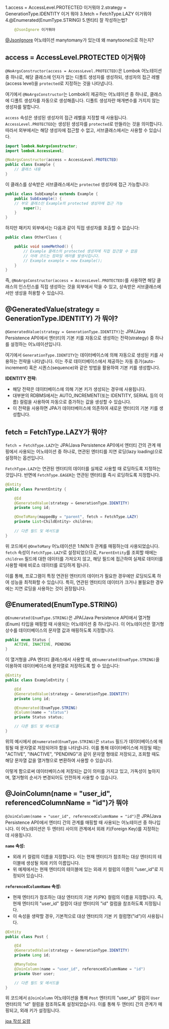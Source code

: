 1.access = AccessLevel.PROTECTED 이거뭐야
2.strategy = GenerationType.IDENTITY 이거 뭐야
3.fetch = FetchType.LAZY 이거뭐야
4.@Enumerated(EnumType.STRING)
5.엔티티 잘 작성하는법?
```java
	@JsonIgnore 이거뭐야
``` 
[@JsonIgnore](https://velog.io/@hth9876/JsonIgnorePropertiesignoreUnknown-true)
어노테이션 manytomany가 있는데 왜 manytoone으로 하는지?
## access = AccessLevel.PROTECTED 이거뭐야
`@NoArgsConstructor(access = AccessLevel.PROTECTED)`은 Lombok 어노테이션 중 하나로, 해당 클래스에 인자가 없는 디폴트 생성자를 생성하되, 생성자의 접근 레벨(access level)을 `protected`로 지정하는 것을 나타냅니다.

여기에서 `@NoArgsConstructor`는 Lombok이 제공하는 어노테이션 중 하나로, 클래스에 디폴트 생성자를 자동으로 생성해줍니다. 디폴트 생성자란 매개변수를 가지지 않는 생성자를 말합니다.

`access` 속성은 생성된 생성자의 접근 레벨을 지정할 때 사용됩니다. `AccessLevel.PROTECTED`는 생성된 생성자를 `protected`로 만들라는 것을 의미합니다. 따라서 외부에서는 해당 생성자에 접근할 수 없고, 서브클래스에서는 사용할 수 있습니다.
```java
import lombok.NoArgsConstructor;
import lombok.AccessLevel;

@NoArgsConstructor(access = AccessLevel.PROTECTED)
public class Example {
    // 클래스 내용
}

```

이 클래스를 상속받은 서브클래스에서는 `protected` 생성자에 접근 가능합니다:

```java
public class SubExample extends Example { 
	public SubExample() { 
	// 부모 클래스인 Example의 protected 생성자에 접근 가능 
		super(); 
	} 
}
```

하지만 패키지 외부에서는 다음과 같이 직접 생성자를 호출할 수 없습니다:

```java
public class OtherClass {

    public void someMethod() {
        // Example 클래스의 protected 생성자에 직접 접근할 수 없음
        // 아래 코드는 컴파일 에러를 발생시킵니다.
        // Example example = new Example();
    }
}
```
즉, `@NoArgsConstructor(access = AccessLevel.PROTECTED)`를 사용하면 해당 클래스의 인스턴스를 직접 생성하는 것을 외부에서 막을 수 있고, 상속받은 서브클래스에서만 생성을 허용할 수 있습니다.

## @GeneratedValue(strategy = GenerationType.IDENTITY) 가 뭐야?

`@GeneratedValue(strategy = GenerationType.IDENTITY)`는 JPA(Java Persistence API)에서 엔터티의 기본 키를 자동으로 생성하는 전략(strategy) 중 하나를 설정하는 어노테이션입니다.

여기에서 `GenerationType.IDENTITY`는 데이터베이스에 의해 자동으로 생성된 키를 사용하는 전략을 나타냅니다. 이는 주로 데이터베이스에서 제공하는 자동 증가(auto-increment) 혹은 시퀀스(sequence)와 같은 방법을 활용하여 기본 키를 생성합니다.

**IDENTITY 전략:**

- 해당 전략은 데이터베이스에 의해 기본 키가 생성되는 경우에 사용됩니다.
- 대부분의 RDBMS에서는 AUTO_INCREMENT(또는 IDENTITY, SERIAL 등의 이름) 컬럼을 사용하여 자동으로 증가하는 값을 생성할 수 있습니다.
- 이 전략을 사용하면 JPA가 데이터베이스에 의존하여 새로운 엔터티의 기본 키를 생성합니다.

## fetch = FetchType.LAZY가 뭐야?

`fetch = FetchType.LAZY`는 JPA(Java Persistence API)에서 엔터티 간의 관계 매핑에서 사용되는 어노테이션 중 하나로, 연관된 엔터티를 지연 로딩(lazy loading)으로 설정하는 옵션입니다.

`FetchType.LAZY`는 연관된 엔터티의 데이터를 실제로 사용할 때 로딩하도록 지정하는 것입니다. 반면에 `FetchType.EAGER`는 연관된 엔터티를 즉시 로딩하도록 지정합니다.

```java
@Entity
public class ParentEntity {

    @Id
    @GeneratedValue(strategy = GenerationType.IDENTITY)
    private Long id;

    @OneToMany(mappedBy = "parent", fetch = FetchType.LAZY)
    private List<ChildEntity> children;
    
    // 다른 필드 및 메서드들
}
```
위 코드에서 `@OneToMany` 어노테이션은 1:N(N:1) 관계를 매핑하는데 사용되었습니다. `fetch` 속성이 `FetchType.LAZY`로 설정되었으므로, `ParentEntity`를 조회할 때에는 `children` 필드에 대한 데이터를 가져오지 않고, 해당 필드에 접근하여 실제로 데이터를 사용할 때에 비로소 데이터를 로딩하게 됩니다.

이를 통해, 프로그램이 특정 연관된 엔터티의 데이터가 필요한 경우에만 로딩되도록 하여 성능을 최적화할 수 있습니다. 특히, 연관된 엔터티의 데이터가 크거나 불필요한 경우에는 지연 로딩을 사용하는 것이 권장됩니다.

## @Enumerated(EnumType.STRING)

`@Enumerated(EnumType.STRING)`은 JPA(Java Persistence API)에서 열거형(Enum) 타입을 매핑할 때 사용되는 어노테이션 중 하나입니다. 이 어노테이션은 열거형 상수를 데이터베이스의 문자열 값과 매핑하도록 지정합니다.

```java
public enum Status {
    ACTIVE, INACTIVE, PENDING
}
```
이 열거형을 JPA 엔터티 클래스에서 사용할 때, `@Enumerated(EnumType.STRING)`을 이용하여 데이터베이스에 문자열로 저장하도록 할 수 있습니다:

```java
@Entity
public class ExampleEntity {

    @Id
    @GeneratedValue(strategy = GenerationType.IDENTITY)
    private Long id;

    @Enumerated(EnumType.STRING)
    @Column(name = "status")
    private Status status;

    // 다른 필드 및 메서드들
}
```
위의 예시에서 `@Enumerated(EnumType.STRING)`은 `status` 필드가 데이터베이스에 매핑될 때 문자열로 저장되어야 함을 나타냅니다. 이를 통해 데이터베이스에 저장될 때는 "ACTIVE", "INACTIVE", "PENDING"과 같이 문자열 형태로 저장되고, 조회할 때도 해당 문자열 값을 열거형으로 변환하여 사용할 수 있습니다.

이렇게 함으로써 데이터베이스에 저장되는 값이 의미를 가지고 있고, 가독성이 높아지며, 열거형의 순서가 변경되어도 안전하게 사용할 수 있습니다.

## @JoinColumn(name = "user_id", referencedColumnName = "id")가 뭐야

`@JoinColumn(name = "user_id", referencedColumnName = "id")`은 JPA(Java Persistence API)에서 엔터티 간의 관계를 매핑할 때 사용되는 어노테이션 중 하나입니다. 이 어노테이션은 두 엔터티 사이의 관계에서 외래 키(Foreign Key)를 지정하는 데 사용됩니다.

**`name` 속성:**

- 외래 키 컬럼의 이름을 지정합니다. 이는 현재 엔터티가 참조하는 대상 엔터티의 테이블에 생성될 외래 키의 이름입니다.
- 위 예제에서는 현재 엔터티의 테이블에 있는 외래 키 컬럼의 이름이 "user_id"로 지정되어 있습니다.

**`referencedColumnName` 속성:**

- 현재 엔터티가 참조하는 대상 엔터티의 기본 키(PK) 컬럼의 이름을 지정합니다. 즉, 현재 엔터티의 "user_id" 컬럼이 대상 엔터티의 "id" 컬럼을 참조하도록 지정됩니다.
- 이 속성을 생략할 경우, 기본적으로 대상 엔터티의 기본 키 컬럼명("id")이 사용됩니다.
```java
@Entity
public class Post {

    @Id
    @GeneratedValue(strategy = GenerationType.IDENTITY)
    private Long id;

    @ManyToOne
    @JoinColumn(name = "user_id", referencedColumnName = "id")
    private User user;

    // 다른 필드 및 메서드들
}
```

위 코드에서 `@JoinColumn` 어노테이션을 통해 `Post` 엔터티의 "user_id" 컬럼이 `User` 엔터티의 "id" 컬럼을 참조하도록 설정되었습니다. 이를 통해 두 엔터티 간의 관계가 매핑되고, 외래 키가 설정됩니다.



[jpa 작성 요령](https://velog.io/@sonchanwoo/ERD-%EA%B4%80%EA%B3%84relationship%EC%99%80-JPA)